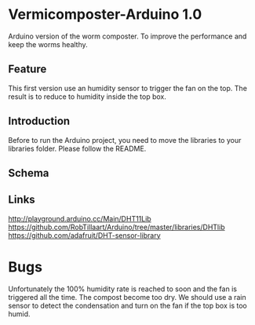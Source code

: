 # Vermicomposter-Arduino 1.0
Arduino version of the worm composter. To improve the performance and keep the worms healthy.

## Feature
This first version use an humidity sensor to trigger the fan on the top. The result is to reduce to humidity inside the top box.

## Introduction
Before to run the Arduino project, you need to move the libraries to your libraries folder. Please follow the README.

## Schema

## Links
http://playground.arduino.cc/Main/DHT11Lib
https://github.com/RobTillaart/Arduino/tree/master/libraries/DHTlib
https://github.com/adafruit/DHT-sensor-library

# Bugs
Unfortunately the 100% humidity rate is reached to soon and the fan is triggered all the time. The compost become too dry. We should use a rain sensor to detect the condensation and turn on the fan if the top box is too humid.

